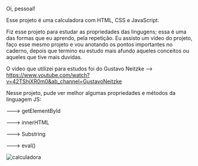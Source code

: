 Oi, pessoal!

Esse projeto é uma calculadora com HTML, CSS e JavaScript.

Fiz esse projeto para estudar as propriedades das lingugens; essa é uma das formas que eu aprendo, pela repetição. 
Eu assisto um vídeo do projeto, faço esse mesmo projeto e vou anotando os pontos importantes no caderno, depois que termino eu estudo mais afundo aqueles conceitos ou aqueles que tive mais duvidas.

O vídeo que utilizei para estudos foi do Gustavo Neitzke --> https://www.youtube.com/watch?v=42TShjXR0m0&ab_channel=GustavoNeitzke


Nesse projeto, pude ver melhor algumas propriedades e métodos da linguagem JS:

---> getElementById

---> innerHTML

---> Substring

---> eval()


![calculadora](https://user-images.githubusercontent.com/74380091/150058943-b6810199-93d8-4b79-81cc-ac4ee86a72ae.png)


